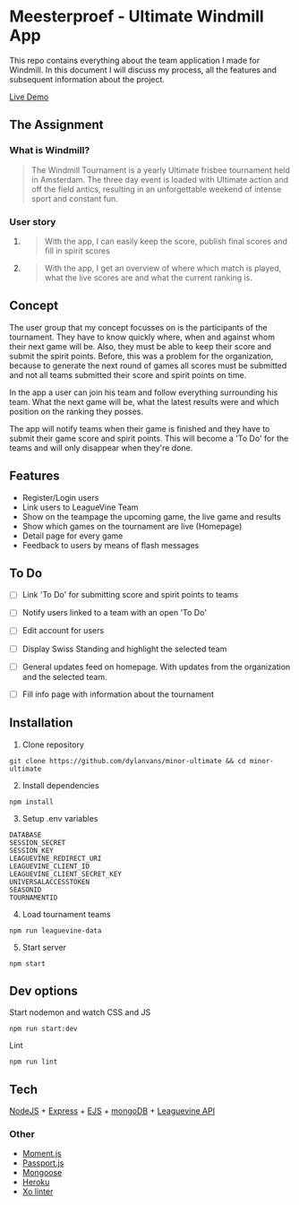 # Meesterproef - Ultimate Windmill App
This repo contains everything about the team application I made for Windmill. In this document I will discuss my process, all the features and subsequent information about the project.

[Live Demo](https://windmill-team-app.herokuapp.com)

## The Assignment
### What is Windmill?
> The Windmill Tournament is a yearly Ultimate frisbee tournament held in Amsterdam. The three day event is loaded with Ultimate action and off the field antics, resulting in an unforgettable weekend of intense sport and constant fun.

### User story 
1. > With the app, I can easily keep the score, publish final scores and fill in spirit scores
2. > With the app, I get an overview of where which match is played, what the live scores are and what the current ranking is.

## Concept
The user group that my concept focusses on is the participants of the tournament. They have to know quickly where, when and against whom their next game will be. Also, they must be able to keep their score and submit the spirit points. Before, this was a problem for the organization, because to generate the next round of games all scores must be submitted and not all teams submitted their score and spirit points on time.

In the app a user can join his team and follow everything surrounding his team. What the next game will be, what the latest results were and which position on the ranking they posses.

The app will notify teams when their game is finished and they have to submit their game score and spirit points. This will become a 'To Do' for the teams and will only disappear when they're done.

## Features
- Register/Login users
- Link users to LeagueVine Team
- Show on the teampage the upcoming game, the live game and results
- Show which games on the tournament are live (Homepage)
- Detail page for every game
- Feedback to users by means of flash messages

## To Do
- [ ] Link 'To Do' for submitting score and spirit points to teams
- [ ] Notify users linked to a team with an open 'To Do'
- [ ] Edit account for users
- [ ] Display Swiss Standing and highlight the selected team
- [ ] General updates feed on homepage. With updates from the organization and the selected team.
- [ ] Fill info page with information about the tournament


## Installation
1. Clone repository
```
git clone https://github.com/dylanvans/minor-ultimate && cd minor-ultimate
```
2. Install dependencies
```
npm install
```
3. Setup .env variables
```
DATABASE
SESSION_SECRET
SESSION_KEY
LEAGUEVINE_REDIRECT_URI
LEAGUEVINE_CLIENT_ID
LEAGUEVINE_CLIENT_SECRET_KEY
UNIVERSALACCESSTOKEN
SEASONID
TOURNAMENTID
```
4. Load tournament teams
```
npm run leaguevine-data
```
5. Start server
```
npm start
```

## Dev options
Start nodemon and watch CSS and JS
```
npm run start:dev
```
Lint
```
npm run lint 
```

## Tech
[NodeJS](https://nodejs.org/en/) + [Express](https://expressjs.com/) + [EJS](https://www.npmjs.com/package/ejs) + [mongoDB](https://www.mongodb.com/) + [Leaguevine API](https://www.leaguevine.com/)

### Other
- [Moment.js](https://momentjs.com/)
- [Passport.js](http://passportjs.org/)
- [Mongoose](http://mongoosejs.com/)
- [Heroku](https://www.heroku.com/)
- [Xo linter](https://github.com/sindresorhus/xo)


